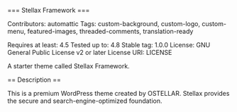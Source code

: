 === Stellax Framework ===

Contributors: automattic
Tags: custom-background, custom-logo, custom-menu, featured-images, threaded-comments, translation-ready

Requires at least: 4.5
Tested up to: 4.8
Stable tag: 1.0.0
License: GNU General Public License v2 or later
License URI: LICENSE

A starter theme called Stellax Framework.

== Description ==

This is a premium WordPress theme created by OSTELLAR. Stellax provides the secure and search-engine-optimized foundation.
